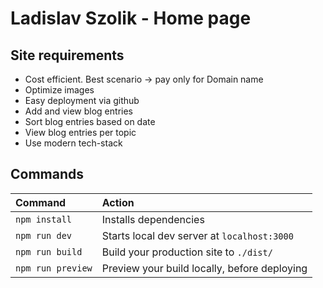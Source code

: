 # Ladislav Szolik - Home page

## Site requirements

- Cost efficient. Best scenario -> pay only for Domain name
- Optimize images
- Easy deployment via github
- Add and view blog entries
- Sort blog entries based on date
- View blog entries per topic
- Use modern tech-stack

## Commands

| Command           | Action                                       |
| :---------------- | :------------------------------------------- |
| `npm install`     | Installs dependencies                        |
| `npm run dev`     | Starts local dev server at `localhost:3000`  |
| `npm run build`   | Build your production site to `./dist/`      |
| `npm run preview` | Preview your build locally, before deploying |

